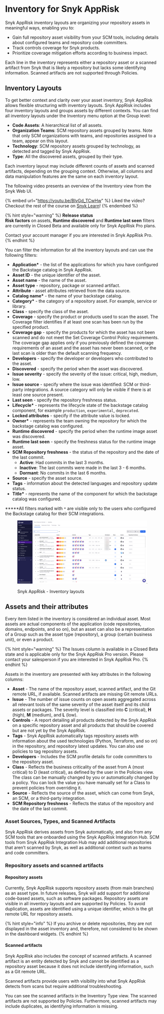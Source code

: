 # Inventory for Snyk AppRisk

Snyk AppRisk inventory layouts are organizing your repository assets in meaningful ways, enabling you to:

* Gain full repository asset visibility from your SCM tools, including details about configured teams and repository code committers.
* Track controls coverage for Snyk products.
* Prioritize coverage mitigation efforts according to business impact.

Each line in the inventory represents either a repository asset or a scanned artifact from Snyk that is likely a repository but lacks some identifying information. Scanned artifacts are not supported through Policies.

## Inventory Layouts <a href="#inventory-layouts" id="inventory-layouts"></a>

To get better context and clarity over your asset inventory, Snyk AppRisk allows flexible structuring with inventory layouts. Snyk AppRisk includes four inventory layouts and groups assets by different contexts. You can find all inventory layouts under the Inventory menu option at the Group level:&#x20;

* **Code Assets**: A hierarchical list of all assets.&#x20;
* **Organization Teams**: SCM repository assets grouped by teams. Note that only SCM organizations with teams, and repositories assigned to a team, appear on this layout.
* **Technology**: SCM repository assets grouped by technology, as detected and tagged by Snyk AppRisk.
* **Type**: All the discovered assets, grouped by their type.&#x20;

Each inventory layout may include different counts of assets and scanned artifacts, depending on the grouping context. Otherwise, all columns and data manipulation features are the same on each inventory layout.

The following video presents an overview of the Inventory view from the Snyk Web UI.

{% embed url="https://youtu.be/BIvGd_TCwHw" %}
Liked the video? Checkout the rest of the course on [Snyk Learn](https://learn.snyk.io/lesson/snyk-apprisk-essentials/)!
{% endembed %}

{% hint style="warning" %}
**Release status** \
**Risk factors** on assets, **Runtime discovered** and **Runtime last seen** filters are currently in Closed Beta and available only for Snyk AppRisk Pro plans.&#x20;

Contact your account manager if you are interested in Snyk AppRisk Pro.
{% endhint %}

You can filter the information for all the inventory layouts and can use the following filters:

* **Application\*** - the list of the applications for which you have configured the Backstage catalog in Snyk AppRisk.
* **Asset ID** - the unique identifier of the asset.
* **Asset name** - the name of the asset.
* **Asset type** - repository, package or scanned artifact.
* **Attribute** - asset attributes retrieved from the data source.
* **Catalog name\*** - the name of your backstage catalog.
* **Category\*** - the category of a repository asset. For example, service or library.
* **Class** - specify the class of the asset.
* **Coverage** - specify the product or products used to scan the asset. The Coverage filter identifies if at least one scan has been run by the specified product.
* **Coverage gap** - specify the products for which the asset has not been scanned and do not meet the Set Coverage Control Policy requirements. The coverage gap applies only if you previously defined the coverage requirements of an asset and the asset has never been scanned, or the last scan is older than the default scanning frequency.
* **Developers** - specify the developer or developers who contributed to the asset.
* **Discovered** - specify the period when the asset was discovered.
* **Issue severity** - specify the severity of the issue: critical, high, medium, low.
* **Issue source** - specify where the issue was identified: SCM or third-party integrations. A source category will only be visible if there is at least one source present.
* **Last seen** - specify the repository freshness status.
* **Lifecycle\*** - represents the lifecycle state of the backstage catalog component, for example `production`, `experimental`, `deprecated`.
* **Locked attributes** - specify if the attribute value is locked.
* **Owner\*** - represents the team owning the repository for which the backstage catalog was configured.
* **Runtime discovered** - specify the period when the runtime image asset was discovered.
* **Runtime last seen** - specify the freshness status for the runtime image asset.
* **SCM Repository freshness** - the status of the repository and the date of the last commit.
  * **Active**: Had commits in the last 3 months.
  * **Inactive**: The last commits were made in the last 3 - 6 months.
  * **Dormant**: No commits in the last 6 months.
* **Source** - specify the asset source.
* **Tags** - information about the detected languages and repository update status.
* **Title\*** - represents the name of the component for which the backstage catalog was configured.

**\***All filters marked with `*` are visible only to the users who configured the Backstage catalog for their SCM integrations.

<figure><img src="../../../.gitbook/assets/Inventory view-new UI.png" alt="Snyk AppRisk - Inventory layouts"><figcaption><p>Snyk AppRisk - Inventory layouts</p></figcaption></figure>

## Assets and their attributes

Every item listed in the inventory is considered an individual asset. Most assets are actual components of the application (code repositories, domains, endpoints, and so on), but an asset can also be a representation of a Group such as the asset type (repository), a group (certain business unit), or even a product.&#x20;

{% hint style="warning" %}
The Issues column is available in a Closed Beta state and is applicable only for the Snyk AppRisk Pro version.  Please contact your salesperson if you are interested in Snyk AppRisk Pro.
{% endhint %}

Assets in the inventory are presented with key attributes in the following columns:

* **Asset** - The name of the repository asset, scanned artifact, and the Git remote URL, if available. Scanned artifacts are missing Git remote URLs.
* **Issue** - The number of issue counts on open assets aggregated across all relevant tools of the same severity of the asset itself and its child assets or packages. The severity level is classified into **C** (critical), **H** (high), **M** (medium), and **L** (low).
* **Controls** - A report detailing all products detected by the Snyk AppRisk on a specific repository asset and all products that should be covered but are not yet by the Snyk AppRisk.
* **Tags** -  Snyk AppRisk automatically tags repository assets with information about the used technologies (Python, Terraform, and so on) in the repository, and repository latest updates. You can also use policies to tag repository assets.
* **Developers** - Includes the SCM profile details for code committers to the repository asset.
* **Class** - Reflects the business criticality of the asset from A (most critical) to D (least critical), as defined by the user in the Policies view. The class can be manually changed by you or automatically changed by a policy. You can lock the value you have manually set for a Class to prevent policies from overriding it.
* **Source** - Reflects the source of the asset, which can come from Snyk, an SCM, or a third-party integration.
* **SCM Repository freshness** - Reflects the status of the repository and the date of the last commit.

### **Asset Sources, Types, and Scanned Artifacts**

Snyk AppRisk derives assets from Snyk automatically, and also from any SCM tools that are onboarded using the Snyk AppRisk Integration Hub. SCM tools from Snyk AppRisk Integration Hub may add additional repositories that aren’t scanned by Snyk, as well as additional context such as teams and code committers.

### Repository assets and scanned artifacts

#### Repository assets

Currently, Snyk AppRisk supports repository assets (from main branches) as an asset type. In future releases, Snyk will add support for additional code-based assets, such as software packages. Repository assets are visible in all inventory layouts and are supported by Policies. To avoid duplication, assets are identified using a unique identifier, which is the git remote URL for repository assets.

{% hint style="info" %}
If you archive or delete repositories, they are not displayed in the asset inventory and, therefore, not considered to be shown in the dashboard widgets.
{% endhint %}

#### Scanned artifacts

Snyk AppRisk also includes the concept of scanned artifacts. A scanned artifact is an entity detected by Snyk and cannot be identified as a repository asset because it does not include identifying information, such as a Git remote URL.&#x20;

Scanned artifacts provide users with visibility into what Snyk AppRisk detects from scans but require additional troubleshooting.&#x20;

You can see the scanned artifacts in the Inventory Type view. The scanned artifacts are not supported by Policies. Furthermore, scanned artifacts may include duplicates, as identifying information is missing.

